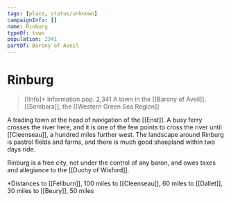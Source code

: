 ```yaml
---
tags: [place, status/unknown]
campaignInfo: []
name: Rinburg
typeOf: town
population: 2341
partOf: Barony of Aveil
---
```

# Rinburg
>[!info]+ Information
> pop. 2,341
> A town in the [[Barony of Aveil]], [[Sembara]], the [[Western Green Sea Region]]

A trading town at the head of navigation of the [[Enst]]. A busy ferry crosses the river here, and it is one of the few points to cross the river until [[Cleenseau]], a hundred miles further west. The landscape around Rinburg is pastrol fields and farms, and there is much good sheepland within two days ride.

Rinburg is a free city, not under the control of any baron, and owes taxes and allegiance to the [[Duchy of Wisford]].

*Distances
		to [[Fellburn]], 100 miles
		to [[Cleenseau]], 60 miles
		to [[Dallet]], 30 miles
		to [[Beury]], 50 miles


